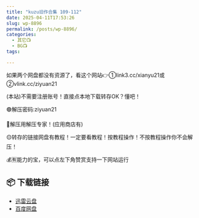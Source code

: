 ```yaml
---
title: "kuzu旧作合集 109-112"
date: 2025-04-11T17:53:26
slug: wp-8896
permalink: /posts/wp-8896/
categories:
  - 其它📺
  - BG📺
tags:

---
```


如果两个网盘都没有资源了，看这个网站👉①link3.cc/xianyu21或②vlink.cc/ziyuan21

(本站)不需要注册账号！直接点本地下载转存OK？懂吧！

🟢解压密码:ziyuan21

🔵解压用解压专家！(应用商店有)

🟡转存的链接网盘有教程！一定要看教程！按教程操作！不按教程操作你不会解压！

💰🈶能力的宝，可以点左下角赞赏支持一下网站运行

## 📦 下载链接
- [迅雷云盘](https://blziyuan21.com/pay-download/8896?key=c16197a937&down_id=0)
- [百度网盘](https://blziyuan21.com/pay-download/8896?key=c16197a937&down_id=1)

